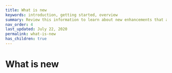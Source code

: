 ```yaml
---
title: What is new
keywords: introduction, getting started, overview
summary: Review this information to learn about new enhancements that are included in each version of ThinkAgile CP.
nav_order: 4
last_updated: July 22, 2020
permalink: what-is-new
has_children: true
---
```


# What is new



